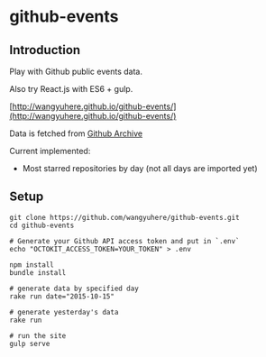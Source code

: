 # github-events

## Introduction
Play with Github public events data.

Also try React.js with ES6 + gulp.

[http://wangyuhere.github.io/github-events/](http://wangyuhere.github.io/github-events/)

Data is fetched from [Github Archive](https://www.githubarchive.org/)

Current implemented:

- Most starred repositories by day (not all days are imported yet)

## Setup

```shell
git clone https://github.com/wangyuhere/github-events.git
cd github-events

# Generate your Github API access token and put in `.env`
echo "OCTOKIT_ACCESS_TOKEN=YOUR_TOKEN" > .env

npm install
bundle install

# generate data by specified day
rake run date="2015-10-15"

# generate yesterday's data
rake run

# run the site
gulp serve
```

